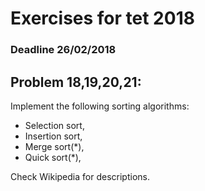 # Exercises for tet 2018
### Deadline 26/02/2018

## Problem 18,19,20,21: 
Implement the following sorting algorithms: 
- Selection sort, 
- Insertion sort, 
- Merge sort(*), 
- Quick sort(*), 

Check Wikipedia for descriptions.
